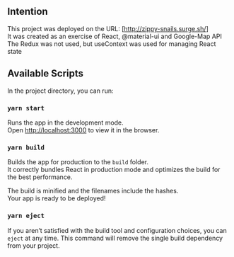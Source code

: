 ## Intention
This project was deployed on the URL: [http://zippy-snails.surge.sh/]  
It was created as an exercise of React, @material-ui and Google-Map API  
The Redux was not used, but useContext was used for managing React state  

## Available Scripts

In the project directory, you can run:

### `yarn start`

Runs the app in the development mode.<br />
Open [http://localhost:3000](http://localhost:3000) to view it in the browser.

### `yarn build`

Builds the app for production to the `build` folder.<br />
It correctly bundles React in production mode and optimizes the build for the best performance.

The build is minified and the filenames include the hashes.<br />
Your app is ready to be deployed!

### `yarn eject`

If you aren’t satisfied with the build tool and configuration choices, you can `eject` at any time. This command will remove the single build dependency from your project.
